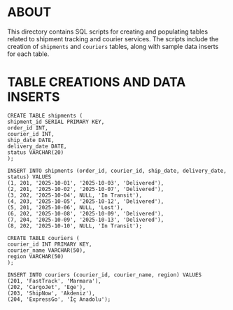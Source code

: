# ABOUT
This directory contains SQL scripts for creating and populating tables related to shipment tracking and courier services. The scripts include the creation of `shipments` and `couriers` tables, along with sample data inserts for each table.

# TABLE CREATIONS AND DATA INSERTS
```
CREATE TABLE shipments (
shipment_id SERIAL PRIMARY KEY,
order_id INT,
courier_id INT,
ship_date DATE,
delivery_date DATE,
status VARCHAR(20)
);

INSERT INTO shipments (order_id, courier_id, ship_date, delivery_date, status) VALUES
(1, 201, '2025-10-01', '2025-10-03', 'Delivered'),
(2, 201, '2025-10-02', '2025-10-07', 'Delivered'),
(3, 202, '2025-10-04', NULL, 'In Transit'),
(4, 203, '2025-10-05', '2025-10-12', 'Delivered'),
(5, 201, '2025-10-06', NULL, 'Lost'),
(6, 202, '2025-10-08', '2025-10-09', 'Delivered'),
(7, 204, '2025-10-09', '2025-10-13', 'Delivered'),
(8, 202, '2025-10-10', NULL, 'In Transit');
```
```
CREATE TABLE couriers (
courier_id INT PRIMARY KEY,
courier_name VARCHAR(50),
region VARCHAR(50)
);

INSERT INTO couriers (courier_id, courier_name, region) VALUES
(201, 'FastTrack', 'Marmara'),
(202, 'CargoJet', 'Ege'),
(203, 'ShipNow', 'Akdeniz'),
(204, 'ExpressGo', 'İç Anadolu');
```